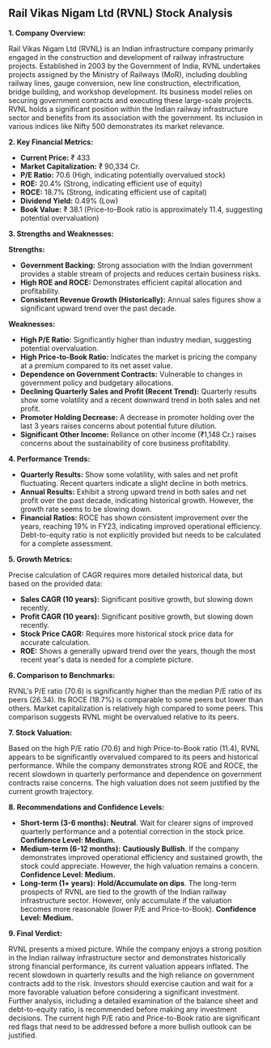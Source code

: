 ## Rail Vikas Nigam Ltd (RVNL) Stock Analysis

**1. Company Overview:**

Rail Vikas Nigam Ltd (RVNL) is an Indian infrastructure company primarily engaged in the construction and development of railway infrastructure projects.  Established in 2003 by the Government of India, RVNL undertakes projects assigned by the Ministry of Railways (MoR), including doubling railway lines, gauge conversion, new line construction, electrification, bridge building, and workshop development.  Its business model relies on securing government contracts and executing these large-scale projects. RVNL holds a significant position within the Indian railway infrastructure sector and benefits from its association with the government.  Its inclusion in various indices like Nifty 500 demonstrates its market relevance.

**2. Key Financial Metrics:**

* **Current Price:** ₹ 433
* **Market Capitalization:** ₹ 90,334 Cr.
* **P/E Ratio:** 70.6 (High, indicating potentially overvalued stock)
* **ROE:** 20.4% (Strong, indicating efficient use of equity)
* **ROCE:** 18.7% (Strong, indicating efficient use of capital)
* **Dividend Yield:** 0.49% (Low)
* **Book Value:** ₹ 38.1 (Price-to-Book ratio is approximately 11.4, suggesting potential overvaluation)


**3. Strengths and Weaknesses:**

**Strengths:**

* **Government Backing:**  Strong association with the Indian government provides a stable stream of projects and reduces certain business risks.
* **High ROE and ROCE:**  Demonstrates efficient capital allocation and profitability.
* **Consistent Revenue Growth (Historically):** Annual sales figures show a significant upward trend over the past decade.


**Weaknesses:**

* **High P/E Ratio:**  Significantly higher than industry median, suggesting potential overvaluation.
* **High Price-to-Book Ratio:**  Indicates the market is pricing the company at a premium compared to its net asset value.
* **Dependence on Government Contracts:**  Vulnerable to changes in government policy and budgetary allocations.
* **Declining Quarterly Sales and Profit (Recent Trend):**  Quarterly results show some volatility and a recent downward trend in both sales and net profit.
* **Promoter Holding Decrease:** A decrease in promoter holding over the last 3 years raises concerns about potential future dilution.
* **Significant Other Income:** Reliance on other income (₹1,148 Cr.) raises concerns about the sustainability of core business profitability.


**4. Performance Trends:**

* **Quarterly Results:** Show some volatility, with sales and net profit fluctuating.  Recent quarters indicate a slight decline in both metrics.
* **Annual Results:**  Exhibit a strong upward trend in both sales and net profit over the past decade, indicating historical growth. However, the growth rate seems to be slowing down.
* **Financial Ratios:** ROCE has shown consistent improvement over the years, reaching 19% in FY23, indicating improved operational efficiency.  Debt-to-equity ratio is not explicitly provided but needs to be calculated for a complete assessment.

**5. Growth Metrics:**

Precise calculation of CAGR requires more detailed historical data, but based on the provided data:

* **Sales CAGR (10 years):**  Significant positive growth, but slowing down recently.
* **Profit CAGR (10 years):** Significant positive growth, but slowing down recently.
* **Stock Price CAGR:** Requires more historical stock price data for accurate calculation.
* **ROE:**  Shows a generally upward trend over the years, though the most recent year's data is needed for a complete picture.


**6. Comparison to Benchmarks:**

RVNL's P/E ratio (70.6) is significantly higher than the median P/E ratio of its peers (26.34).  Its ROCE (18.7%) is comparable to some peers but lower than others.  Market capitalization is relatively high compared to some peers.  This comparison suggests RVNL might be overvalued relative to its peers.

**7. Stock Valuation:**

Based on the high P/E ratio (70.6) and high Price-to-Book ratio (11.4), RVNL appears to be significantly overvalued compared to its peers and historical performance.  While the company demonstrates strong ROE and ROCE, the recent slowdown in quarterly performance and dependence on government contracts raise concerns.  The high valuation does not seem justified by the current growth trajectory.

**8. Recommendations and Confidence Levels:**

* **Short-term (3-6 months):** **Neutral**.  Wait for clearer signs of improved quarterly performance and a potential correction in the stock price.  **Confidence Level: Medium.**
* **Medium-term (6-12 months):** **Cautiously Bullish**.  If the company demonstrates improved operational efficiency and sustained growth, the stock could appreciate. However, the high valuation remains a concern. **Confidence Level: Medium.**
* **Long-term (1+ years):** **Hold/Accumulate on dips**.  The long-term prospects of RVNL are tied to the growth of the Indian railway infrastructure sector.  However, only accumulate if the valuation becomes more reasonable (lower P/E and Price-to-Book). **Confidence Level: Medium.**


**9. Final Verdict:**

RVNL presents a mixed picture.  While the company enjoys a strong position in the Indian railway infrastructure sector and demonstrates historically strong financial performance, its current valuation appears inflated.  The recent slowdown in quarterly results and the high reliance on government contracts add to the risk.  Investors should exercise caution and wait for a more favorable valuation before considering a significant investment.  Further analysis, including a detailed examination of the balance sheet and debt-to-equity ratio, is recommended before making any investment decisions.  The current high P/E ratio and Price-to-Book ratio are significant red flags that need to be addressed before a more bullish outlook can be justified.
